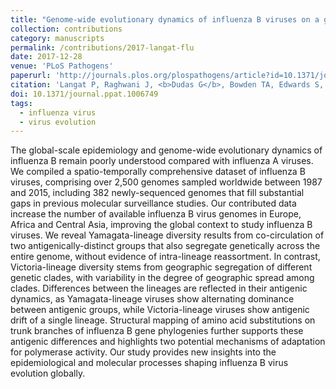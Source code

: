 ```yaml
---
title: "Genome-wide evolutionary dynamics of influenza B viruses on a global scale"
collection: contributions
category: manuscripts
permalink: /contributions/2017-langat-flu
date: 2017-12-28
venue: 'PLoS Pathogens'
paperurl: 'http://journals.plos.org/plospathogens/article?id=10.1371/journal.ppat.1006749'
citation: 'Langat P, Raghwani J, <b>Dudas G</b>, Bowden TA, Edwards S, Gall A, Bedford T, Rambaut A, Daniels R, Russell C, Pybus OG, McCauley J, Kellam P, Watson SJ, 2017. &quot;Genome-wide evolutionary dynamics of influenza B viruses on a global scale&quot;. <i>PLoS Pathogens</i> 13(12): e1006749.'
doi: 10.1371/journal.ppat.1006749
tags:
  - influenza virus
  - virus evolution
---
```



The global-scale epidemiology and genome-wide evolutionary dynamics of influenza B remain poorly understood compared with influenza A viruses.
We compiled a spatio-temporally comprehensive dataset of influenza B viruses, comprising over 2,500 genomes sampled worldwide between 1987 and 2015, including 382 newly-sequenced genomes that fill substantial gaps in previous molecular surveillance studies.
Our contributed data increase the number of available influenza B virus genomes in Europe, Africa and Central Asia, improving the global context to study influenza B viruses.
We reveal Yamagata-lineage diversity results from co-circulation of two antigenically-distinct groups that also segregate genetically across the entire genome, without evidence of intra-lineage reassortment.
In contrast, Victoria-lineage diversity stems from geographic segregation of different genetic clades, with variability in the degree of geographic spread among clades.
Differences between the lineages are reflected in their antigenic dynamics, as Yamagata-lineage viruses show alternating dominance between antigenic groups, while Victoria-lineage viruses show antigenic drift of a single lineage.
Structural mapping of amino acid substitutions on trunk branches of influenza B gene phylogenies further supports these antigenic differences and highlights two potential mechanisms of adaptation for polymerase activity.
Our study provides new insights into the epidemiological and molecular processes shaping influenza B virus evolution globally.
